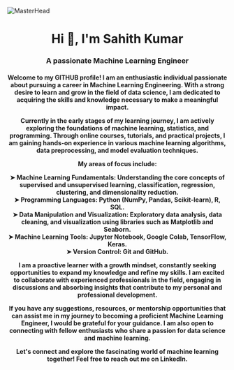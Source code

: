 ![MasterHead](https://media.licdn.com/dms/image/C4E12AQGN-Bl3C4TVcQ/article-cover_image-shrink_600_2000/0/1591087233077?e=1701907200&v=beta&t=Jr1HI54OdW9clHi4b-bfj8dq6zViVdLGRi-vOOn0jg4)
<h1 align="center">Hi 👋, I'm Sahith Kumar</h1>
<h3 align="center">A passionate Machine Learning Engineer</h3>
<h4 align="center">Welcome to my GITHUB profile! I am an enthusiastic individual passionate about pursuing a career in Machine Learning Engineering. With a strong desire to learn and grow in the field of data science, I am dedicated to acquiring the skills and knowledge necessary to make a meaningful impact.

Currently in the early stages of my learning journey, I am actively exploring the foundations of machine learning, statistics, and programming. Through online courses, tutorials, and practical projects, I am gaining hands-on experience in various machine learning algorithms, data preprocessing, and model evaluation techniques.

My areas of focus include:

➤ Machine Learning Fundamentals: Understanding the core concepts of supervised and unsupervised learning, classification, regression, clustering, and dimensionality reduction.<br>
➤ Programming Languages: Python (NumPy, Pandas, Scikit-learn), R, SQL.<br>
➤ Data Manipulation and Visualization: Exploratory data analysis, data cleaning, and visualization using libraries such as Matplotlib and Seaborn.<br>
➤ Machine Learning Tools: Jupyter Notebook, Google Colab, TensorFlow, Keras.<br>
➤ Version Control: Git and GitHub.<br>

I am a proactive learner with a growth mindset, constantly seeking opportunities to expand my knowledge and refine my skills. I am excited to collaborate with experienced professionals in the field, engaging in discussions and absorbing insights that contribute to my personal and professional development.

If you have any suggestions, resources, or mentorship opportunities that can assist me in my journey to becoming a proficient Machine Learning Engineer, I would be grateful for your guidance. I am also open to connecting with fellow enthusiasts who share a passion for data science and machine learning.

Let's connect and explore the fascinating world of machine learning together! Feel free to reach out me on LinkedIn.</h4>

